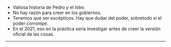 - Valiosa historia de Pedro y el lobo.
- No hay razón para creer en los gobiernos.
- Tenemos que ser escépticos. Hay que dudar del poder, sobretodo si el poder corrompe.
- En el 2021, eso en la práctica sería investigar antes de creer la versión oficial de las cosas. 

-----------------------------------------------------

